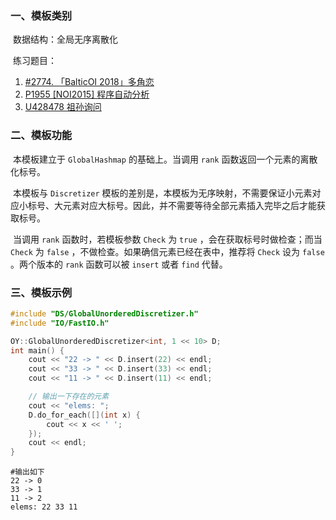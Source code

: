 ### 一、模板类别

​	数据结构：全局无序离散化

​	练习题目：

1. [#2774. 「BalticOI 2018」多角恋](https://loj.ac/p/2774)
2. [P1955 [NOI2015] 程序自动分析](https://www.luogu.com.cn/problem/P1955)
3. [U428478 祖孙询问](https://www.luogu.com.cn/problem/U428478)

### 二、模板功能

​		本模板建立于 `GlobalHashmap` 的基础上。当调用 `rank` 函数返回一个元素的离散化标号。

​		本模板与 `Discretizer` 模板的差别是，本模板为无序映射，不需要保证小元素对应小标号、大元素对应大标号。因此，并不需要等待全部元素插入完毕之后才能获取标号。

​		当调用 `rank` 函数时，若模板参数 `Check` 为 `true` ，会在获取标号时做检查；而当 `Check` 为 `false` ，不做检查。如果确信元素已经在表中，推荐将 `Check` 设为 `false` 。两个版本的 `rank` 函数可以被 `insert` 或者 `find` 代替。


### 三、模板示例

```c++
#include "DS/GlobalUnorderedDiscretizer.h"
#include "IO/FastIO.h"

OY::GlobalUnorderedDiscretizer<int, 1 << 10> D;
int main() {
    cout << "22 -> " << D.insert(22) << endl;
    cout << "33 -> " << D.insert(33) << endl;
    cout << "11 -> " << D.insert(11) << endl;

    // 输出一下存在的元素
    cout << "elems: ";
    D.do_for_each([](int x) {
        cout << x << ' ';
    });
    cout << endl;
}
```

```
#输出如下
22 -> 0
33 -> 1
11 -> 2
elems: 22 33 11 

```

